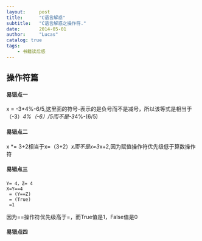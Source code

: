 ```yaml
---
layout:     post
title:      "C语言解惑"
subtitle:   "C语言解惑之操作符."
date:       2014-05-01
author:     "Lucas"
catalog: true
tags:
    - 书籍读后感
---
```


## 操作符篇

#### 易错点一
x = -3*4%-6/5,这里面的符号-表示的是负号而不是减号，所以该等式是相当于（-3）*4%（-6）/5而不是-3*4%-(6/5)

#### 易错点二
x *= 3+2相当于x=（3+2）*x而不是x=3*x+2,因为赋值操作符优先级低于算数操作符

#### 易错点三

	Y= 4，Z= 4
	X=Y==4
	 = (Y==Z)
	 = (True)
	 =1

因为==操作符优先级高于=，而True值是1，False值是0

#### 易错点四
